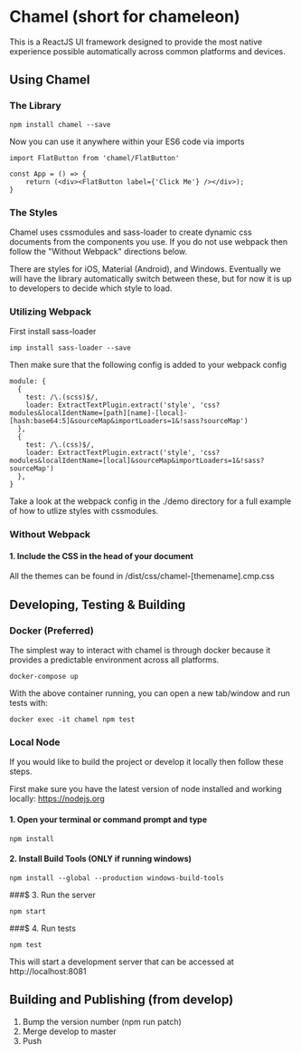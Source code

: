 # Chamel (short for chameleon)

This is a ReactJS UI framework designed to provide the most native experience possible automatically across common platforms and devices.

## Using Chamel

### The Library

    npm install chamel --save

Now you can use it anywhere within your ES6 code via imports

    import FlatButton from 'chamel/FlatButton'

    const App = () => {
        return (<div><FlatButton label={'Click Me'} /></div>);
    }

### The Styles

Chamel uses cssmodules and sass-loader to create dynamic css documents from the components you use.
If you do not use webpack then follow the "Without Webpack" directions below.

There are styles for iOS, Material (Android), and Windows. Eventually we will have the library
automatically switch between these, but for now it is up to developers to decide which style to load.

### Utilizing Webpack

First install sass-loader

    imp install sass-loader --save

Then make sure that the following config is added to your webpack config

    module: {
      {
        test: /\.(scss)$/,
        loader: ExtractTextPlugin.extract('style', 'css?modules&localIdentName=[path][name]-[local]-[hash:base64:5]&sourceMap&importLoaders=1&!sass?sourceMap')
      },
      {
        test: /\.(css)$/,
        loader: ExtractTextPlugin.extract('style', 'css?modules&localIdentName=[local]&sourceMap&importLoaders=1&!sass?sourceMap')
      },
    }

Take a look at the webpack config in the ./demo directory for a full example of how to utlize styles with cssmodules.

### Without Webpack

#### 1. Include the CSS in the head of your document

All the themes can be found in /dist/css/chamel-[themename].cmp.css

## Developing, Testing & Building

### Docker (Preferred)

The simplest way to interact with chamel is through docker because it provides a predictable environment across all platforms.

    docker-compose up

With the above container running, you can open a new tab/window and run tests with:

    docker exec -it chamel npm test

### Local Node

If you would like to build the project or develop it locally then follow these steps.

First make sure you have the latest version of node installed and working locally: https://nodejs.org

#### 1. Open your terminal or command prompt and type

    npm install

#### 2. Install Build Tools (ONLY if running windows)

    npm install --global --production windows-build-tools

###$ 3. Run the server

    npm start

###$ 4. Run tests

    npm test

This will start a development server that can be accessed at http://localhost:8081

## Building and Publishing (from develop)

1. Bump the version number (npm run patch)
2. Merge develop to master
3. Push
